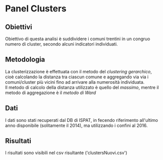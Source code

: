 # Panel Clusters

## Obiettivi
Obiettivo di questa analisi è suddividere i comuni trentini in un congruo numero di cluster, secondo alcuni indicatori individuati.

## Metodologia
La clusterizzazione è effettuata con il metodo del *clustering gerarchico*, cioè calcolando la distanza tra ciascun comune e aggregando via via i comuni/cluster più vicini fino ad arrivare alla numerosità individuata.  
Il metodo di calcolo della distanza utilizzato è quello del *massimo*, mentre il metodo di aggregazione è il *metodo di Ward*

## Dati
I dati sono stati recuperati dal DB di ISPAT, in fecendo riferimento all'ultimo anno disponibile (solitamente il 2014),  ma utilizzando i confini al 2016.

## Risultati
I risultati sono visibili nel csv risultante ('clustersNuovi.csv')